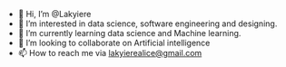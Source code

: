 - 👋 Hi, I’m @Lakyiere
- 👀 I’m interested in data science, software engineering and designing.
- 🌱 I’m currently learning data science and Machine learning.
- 💞️ I’m looking to collaborate on Artificial intelligence 
- 📫 How to reach me via lakyierealice@gmail.com

<!---
Lakyiere/Lakyiere is a ✨ special ✨ repository because its `README.md` (this file) appears on your GitHub profile.
You can click the Preview link to take a look at your changes.
--->
